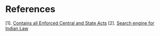 # References
[1]. [Contains all Enforced Central and State Acts](https://www.indiacode.nic.in)
[2]. [Search engine for Indian Law](https://indiankanoon.org)

